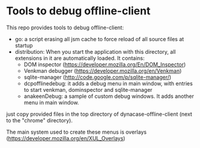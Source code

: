 # Tools to debug offline-client

This repo provides tools to debug offline-client:

- go: a script erasing all jsm cache to force reload of all source files at startup
- distribution: 
When you start the application with this directory, all extensions in it are automatically loaded. It contains:
	- DOM inspector (https://developer.mozilla.org/En/DOM_Inspector)
	- Venkman debugger (https://developer.mozilla.org/en/Venkman)
	- sqlite-manager (http://code.google.com/p/sqlite-manager/)
	- dcpofflinedebug: it adds a debug menu in main window, with entries to start venkman, dominspector and sqlite-manager
	- anakeenDebug: a sample of custom debug windows. It adds another menu in main window.


just copy provided files in the top directory of dynacase-offline-client (next to the "chrome" directory).


The main system used to create these menus is overlays (https://developer.mozilla.org/en/XUL_Overlays)